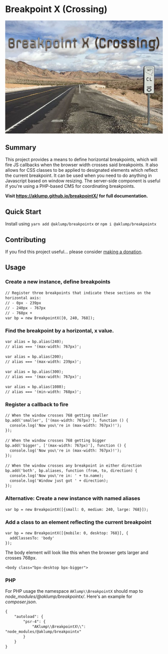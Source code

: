 # Breakpoint X (Crossing)

![Breakpoint X](docs/images/breakpoint-x.jpg)

## Summary

This project provides a means to define horizontal breakpoints, which will fire JS callbacks when the browser width crosses said breakpoints.  It also allows for CSS classes to be applied to designated elements which reflect the current breakpoint.  It can be used when you need to do anything in Javascript based on window resizing.  The server-side component is useful if you're using a PHP-based CMS for coordinating breakpoints.

**Visit <https://aklump.github.io/breakpointX/> for full documentation.**

## Quick Start

Install using `yarn add @aklump/breakpointx` or `npm i @aklump/breakpointx`

## Contributing

If you find this project useful... please consider [making a donation](https://www.paypal.com/cgi-bin/webscr?cmd=_s-xclick&hosted_button_id=4E5KZHDQCEUV8&item_name=Gratitude%20for%20aklump%2Fbreakpoint_x).

## Usage

### Create a new instance, define breakpoints

    // Register three breakpoints that indicate these sections on the horizontal axis:
    // - 0px - 239px
    // - 240px - 767px
    // - 768px +
    var bp = new BreakpointX([0, 240, 768]);

### Find the breakpoint by a horizontal, x value.

    var alias = bp.alias(240);
    // alias === '(max-width: 767px)';

    var alias = bp.alias(200);
    // alias === '(max-width: 239px)';

    var alias = bp.alias(300);
    // alias === '(max-width: 767px)';

    var alias = bp.alias(1080);
    // alias === '(min-width: 768px)';

### Register a callback to fire

    // When the window crosses 768 getting smaller
    bp.add('smaller', ['(max-width: 767px)'], function () {
      console.log('Now you\'re in (max-width: 767px)!');
    });

    // When the window crosses 768 getting bigger
    bp.add('bigger', ['(max-width: 767px)'], function () {
      console.log('Now you\'re in (max-width: 767px)!');
    });

    // When the window crosses any breakpoint in either direction
    bp.add('both', bp.aliases, function (from, to, direction) {
      console.log('Now you\'re in: ' + to.name);
      console.log('Window just got ' + direction);
    });


### Alternative: Create a new instance with named aliases

    var bp = new BreakpointX([{small: 0, medium: 240, large: 768}]);

### Add a class to an element reflecting the current breakpoint

    var bp = new BreakpointX([{mobile: 0, desktop: 768}], {
      addClassesTo: 'body'
    });

The body element will look like this when the browser gets larger and crosses 768px.

    <body class="bpx-desktop bpx-bigger">

### PHP

For PHP usage the namespace `AKlump\\BreakpointX` should map to _node_modules/@aklump/breakpointx/_.  Here's an example for _composer.json_.

    {
        "autoload": {
            "psr-4": {
                "AKlump\\BreakpointX\\": "node_modules/@aklump/breakpointx"
            }
        }
    }
